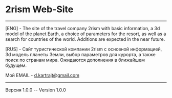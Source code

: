 # 2rism Web-Site
___________________________________________________________________________
[ENG] - The site of the travel company 2rism with basic information, a 3d model of the planet Earth, 
a choice of parameters for the resort, as well as a search for countries of the world. 
Additions are expected in the near future.

[RUS] - Сайт туристической компании 2rism с основной информацией, 3d модель планеты Земли, 
выбор параметров для курорта, а также поиск по странам мира. 
Ожидаются дополнения в ближайшем будущем.

Мой EMAIL - d.kartrajt@gmail.com
________________________________________________________________________________

Версия 1.0.0 -- Version 1.0.0


